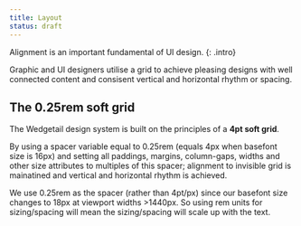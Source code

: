 ```yaml
---
title: Layout
status: draft
---
```



Alignment is an important fundamental of UI design.
{: .intro}

Graphic and UI designers utilise a grid to achieve pleasing designs with well connected content and consisent vertical and horizontal rhythm or spacing.

## The 0.25rem soft grid

The Wedgetail design system is built on the principles of a **4pt soft grid**.

By using a spacer variable equal to 0.25rem (equals 4px when basefont size is 16px) and setting all paddings, margins, column-gaps, widths and other size attributes to multiples of this spacer; alignment to invisible grid is mainatined and vertical and horizontal rhythm is achieved.

We use 0.25rem as the spacer (rather than 4pt/px) since our basefont size changes to 18px at viewport widths >1440px. So using rem units for sizing/spacing will mean the sizing/spacing will scale up with the text.